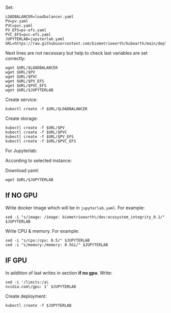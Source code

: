
Set:

```
LOADBALANCER=loadbalancer.yaml
PV=pv.yaml
PVC=pvc.yaml
PV_EFS=pv-efs.yaml
PVC_EFS=pvc-efs.yaml
JUPYTERLAB=jupyterlab.yaml
URL=https://raw.githubusercontent.com/biometrioearth/kubearth/main/deployments/no_cluster/
```

Next lines are not necessary but help to check last variables are set correctly:

```
wget $URL/$LOADBALANCER
wget $URL/$PV
wget $URL/$PVC
wget $URL/$PV_EFS
wget $URL/$PVC_EFS
wget $URL/$JUPYTERLAB
```

Create service:

```
kubectl create -f $URL/$LOADBALANCER
```

Create storage:

```
kubectl create -f $URL/$PV
kubectl create -f $URL/$PVC
kubectl create -f $URL/$PV_EFS
kubectl create -f $URL/$PVC_EFS
```
For Jupyterlab:

According to selected instance:

Download yaml:

```
wget $URL/$JUPYTERLAB
```

## If NO GPU

Write docker image which will be in `jupyterlab.yaml`. For example:

```
sed -i "s/image: /image: biometrioearth\/dev:ecosystem_integrity_0.1/" $JUPYTERLAB
```

Write CPU & memory. For example:

```
sed -i "s/cpu:/cpu: 0.5/" $JUPYTERLAB
sed -i "s/memory:/memory: 0.5Gi/" $JUPYTERLAB
```

## IF GPU

In addition of last writes in section **if no gpu**. Write:

```
sed -i '/limits:/a\                                          nvidia.com\/gpu: 1' $JUPYTERLAB
```

Create deployment:

```
kubectl create -f $JUPYTERLAB
```
